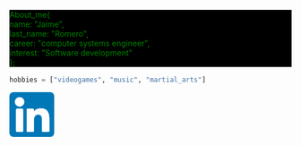 <div style="background-color:black;">
   <p style="color:green;">
    About_me{ <br>
    name: "Jaime", <br> 
    last_name: "Romero", <br>
    career: "computer systems engineer", <br>
    interest: "Software development" <br>
    };
   </p>
</div>

```python
hobbies = ["videogames", "music", "martial_arts"]
```

<a href="https://www.linkedin.com/in/jaime-adri%C3%A1n-romero-herrera-00b30513b/" target="_blank"><img src="./linkedin.png" alt="linkedin" style="width:80px;">
</a>


